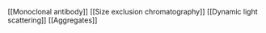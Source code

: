 [[Monoclonal antibody]]
[[Size exclusion chromatography]]
[[Dynamic light scattering]]
[[Aggregates]]
